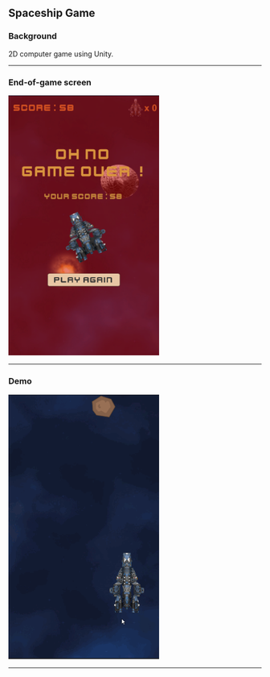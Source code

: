 ## Spaceship Game

### Background
2D computer game using Unity.

---

### End-of-game screen
<img src="img/End-of-game.png" width=300>

---

### Demo
<img src="img/SpaceshipGameDemo.gif" width=300>

---